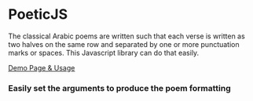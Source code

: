 <h1>PoeticJS</h1>
<p>
The classical Arabic poems are written such that each verse is written as two halves on the same row and separated by one or more punctuation marks or spaces. This Javascript library can do that easily.
</p>

<a href="https://hakim-d.github.io/poetic/">Demo Page &amp; Usage</a>

<h3>Easily set the arguments to produce the poem formatting</h3>
<pre><code><script src="poetic.js"></script>
<script>
    poetic.columnize( "target", "color", "delimiter_character",
                "delimiter_color", "delimiter_size", "line_height");
</script></code></pre>
